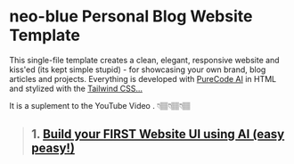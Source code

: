 # neo-blue Personal Blog Website Template

This single-file template creates a clean, elegant, responsive website and kiss'ed (its kept simple stupid) - for showcasing your own brand, blog articles and projects.
Everything is developed with [PureCode AI](https://purecode.ai/) in HTML and stylized with the [Tailwind CSS...](https://tailwindcss.com/)

It is a suplement to the YouTube Video .
👇🏽👇🏽👇🏽
> ## 1. [Build your FIRST Website UI using AI (easy peasy!)](link)






